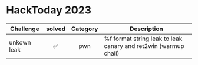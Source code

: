 # HackToday 2023

| Challenge | solved | Category | Description | 
| --- | :---: | :---: | --- |
| unkown leak | ✅ | pwn | %f format string leak to leak canary and ret2win (warmup chall) |